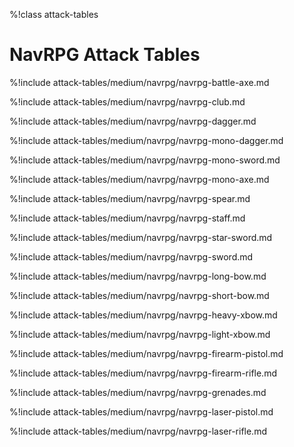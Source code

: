 %!class attack-tables

# NavRPG Attack Tables

%!include attack-tables/medium/navrpg/navrpg-battle-axe.md

%!include attack-tables/medium/navrpg/navrpg-club.md

%!include attack-tables/medium/navrpg/navrpg-dagger.md

%!include attack-tables/medium/navrpg/navrpg-mono-dagger.md

%!include attack-tables/medium/navrpg/navrpg-mono-sword.md

%!include attack-tables/medium/navrpg/navrpg-mono-axe.md

%!include attack-tables/medium/navrpg/navrpg-spear.md

%!include attack-tables/medium/navrpg/navrpg-staff.md

%!include attack-tables/medium/navrpg/navrpg-star-sword.md

%!include attack-tables/medium/navrpg/navrpg-sword.md

%!include attack-tables/medium/navrpg/navrpg-long-bow.md

%!include attack-tables/medium/navrpg/navrpg-short-bow.md

%!include attack-tables/medium/navrpg/navrpg-heavy-xbow.md

%!include attack-tables/medium/navrpg/navrpg-light-xbow.md

%!include attack-tables/medium/navrpg/navrpg-firearm-pistol.md

%!include attack-tables/medium/navrpg/navrpg-firearm-rifle.md

%!include attack-tables/medium/navrpg/navrpg-grenades.md

%!include attack-tables/medium/navrpg/navrpg-laser-pistol.md

%!include attack-tables/medium/navrpg/navrpg-laser-rifle.md
